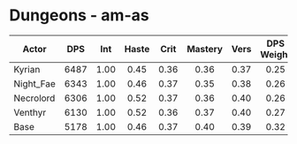# Dungeons - am-as
| Actor | DPS | Int | Haste | Crit | Mastery | Vers | DPS Weight |
|---|:---:|:---:|:---:|:---:|:---:|:---:|:---:|
|Kyrian|6487|1.00|0.45|0.36|0.36|0.37|0.25|
|Night_Fae|6343|1.00|0.46|0.37|0.35|0.38|0.26|
|Necrolord|6306|1.00|0.52|0.37|0.36|0.40|0.26|
|Venthyr|6130|1.00|0.52|0.36|0.37|0.40|0.27|
|Base|5178|1.00|0.46|0.37|0.40|0.39|0.32|

